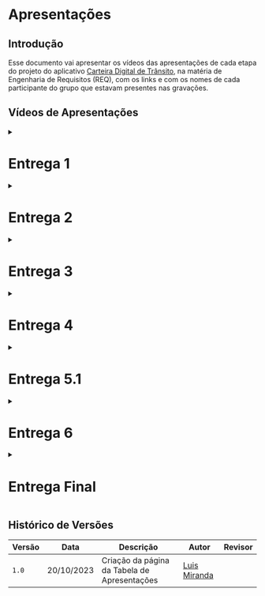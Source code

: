 # Apresentações 

## Introdução

Esse documento vai apresentar os vídeos das apresentações de cada etapa do projeto do aplicativo [Carteira Digital de Trânsito](https://github.com/Requisitos-de-Software/2023.2-Carteira_Digital_de_Transito/blob/main/README.md), na matéria de Engenharia de Requisitos (REQ), com os links e com os nomes de cada participante do grupo que estavam presentes nas gravações.

## Vídeos de Apresentações

<details>

<summary>
<h1>Entrega 1</h1>
</summary>

O vídeo no qual contém a apresentação de três participantes que foram gravados dentro do prazo de entrega não foram colocados quando foi enviado ao aprender 1 por quem enviou o arquivo, abaixo segue os vídeos com as respectivas datas da gravação ( estão no vídeo ) 

<p style="text-align: center"><a href="https://www.youtube.com/watch?v=e7p8hn9R-GQ" target="blanket">Vídeo apresentação 1 sem 3 participantes</a></p>

<p style="text-align: center"><a href="https://youtu.be/Vs6mQh16G1A" target="blanket">Vídeo apresentação 1 dos 3 participantes</a></p>

<p style="text-align: center"><iframe width="560" height="315" src="https://www.youtube.com/embed/e7p8hn9R-GQ?si=l3UxJROddI4ttsoe" title="Apresentação 20/09/2023" frameborder="0" allow="accelerometer; autoplay; clipboard-write; encrypted-media; gyroscope; picture-in-picture; web-share" allowfullscreen></iframe></p>

<p style="text-align: center"><iframe width="560" height="315" src="https://youtu.be/Vs6mQh16G1A" title="Apresentação 20/09/2023" frameborder="0" allow="accelerometer; autoplay; clipboard-write; encrypted-media; gyroscope; picture-in-picture; web-share" allowfullscreen></iframe></p>


Fonte: [Luis Miranda](https://github.com/LuisMiranda10.png)

### Participantes da Entrega 1

Abaixo, é mostrado na tabela 1 os partipantes que estiverem presente na gravação da entrega 1

**Tabela 1**: participantes - entrega 1

|   Participantes                                                 |
------------------------------------------------------------------|
[Altino Arthur](https://github.com/arthurrochamoreira.png) |
[Breno](https://github.com/brenob6.png) |
[Limirio Guimarães](https://github.com/LimirioGuimaraes.png) |
[Luis Miranda](https://github.com/LuisMiranda10.png)|
[Mayara Alves](https://github.com/Mayara-tech)|
[Milena Baruc](https://github.com/MilenaBaruc.png)|
[Vinicius Mendes](https://github.com/yabamiah.png)|

 Fonte: [Luis Miranda](https://github.com/LuisMiranda10.png)
</details>

<details>

<summary>
<h1>Entrega 2</h1>
</summary>

<p style="text-align: center"><a href="https://www.youtube.com/watch?v=i3t4XcQb4po" target="blanket">Vídeo apresentação 2</a></p>

<p style="text-align: center"><iframe width="560" height="315" src="https://www.youtube.com/watch?v=i3t4XcQb4po" title="YouTube video player" frameborder="0" allow="accelerometer; autoplay; clipboard-write; encrypted-media; gyroscope; picture-in-picture; web-share" allowfullscreen></iframe></p>

Fonte: [Luis Miranda](https://github.com/LuisMiranda10.png)

### Participantes da Entrega 2

Abaixo, é mostrado na tabela 2 os partipantes que estiverem presente na gravação da entrega 2

**Tabela 2**: participantes - entrega 2

|   Participantes                                                 |
------------------------------------------------------------------|
[Altino Arthur](https://github.com/arthurrochamoreira.png) |
[Breno](https://github.com/brenob6.png) |
[Limirio Guimarães](https://github.com/LimirioGuimaraes.png) |
[Luis Miranda](https://github.com/LuisMiranda10.png)|
[Mayara Alves](https://github.com/Mayara-tech)|
[Milena Baruc](https://github.com/MilenaBaruc.png)|
[Vinicius Mendes](https://github.com/yabamiah.png)|

 Fonte: [Luis Miranda](https://github.com/LuisMiranda10.png)
</details>

<details>

<summary>
<h1>Entrega 3</h1>
</summary>

<p style="text-align: center"><a href="https://youtu.be/z4zOVNcRbrI" target="blanket">Vídeo apresentação 3</a></p>

<p style="text-align: center"><iframe width="560" height="315" src="https://www.youtube.com/watch?v=z4zOVNcRbrI" title="YouTube video player" frameborder="0" allow="accelerometer; autoplay; clipboard-write; encrypted-media; gyroscope; picture-in-picture; web-share" allowfullscreen></iframe></p>

Fonte: [Luis Miranda](https://github.com/LuisMiranda10.png)

### Participantes da Entrega 3

Abaixo, é mostrado na tabela 3 os partipantes que estiverem presente na gravação da entrega 3

**Tabela 3**: participantes - entrega 3

|   Participantes                                                 |
------------------------------------------------------------------|
[Breno](https://github.com/brenob6.png) |
[Limirio Guimarães](https://github.com/LimirioGuimaraes.png) |
[Luis Miranda](https://github.com/LuisMiranda10.png)|
[Mayara Alves](https://github.com/Mayara-tech)|
[Vinicius Mendes](https://github.com/yabamiah.png)|

 Fonte: [Luis Miranda](https://github.com/LuisMiranda10.png)
</details>

<details>

<summary>
<h1>Entrega 4</h1>
</summary>

<p style="text-align: center"><a href="https://www.youtube.com/watch?v=WuT8tFjIoF4" target="blanket">Vídeo apresentação 4</a></p>

<p style="text-align: center"><iframe width="560" height="315" src="https://www.youtube.com/watch?v=WuT8tFjIoF4" title="YouTube video player" frameborder="0" allow="accelerometer; autoplay; clipboard-write; encrypted-media; gyroscope; picture-in-picture; web-share" allowfullscreen></iframe></p>

Fonte: [Luis Miranda](https://github.com/LuisMiranda10.png)

### Participantes da Entrega 4

Abaixo, é mostrado na tabela 4 os partipantes que estiverem presente na gravação da entrega 4

**Tabela 4**: participantes - entrega 4

|   Participantes                                                 |
------------------------------------------------------------------|
[Altino Arthur](https://github.com/arthurrochamoreira.png) |
[Limirio Guimarães](https://github.com/LimirioGuimaraes.png) |
[Mayara Alves](https://github.com/Mayara-tech)|
[Milena Baruc](https://github.com/MilenaBaruc.png)|

 Fonte: [Luis Miranda](https://github.com/LuisMiranda10.png)
</details>

<details>

<summary>
<h1>Entrega 5.1</h1>
</summary>

Foi enviado mais de um vídeo devido a limitação de duração de vídeo de forma gratuita no
software de juntar os vídeos.

<p style="text-align: center"><a href="https://www.youtube.com/watch?v=0bKSgrpBxd0" target="blanket">Primeiro vídeo mandado da apresentação 5.1</a></p>

<p style="text-align: center"><a href="https://www.youtube.com/watch?v=xCbEpVqfQeY" target="blanket">Segundo vídeo mandado da apresentação 5.1</a></p>

<p style="text-align: center"><iframe width="560" height="315" src="https://www.youtube.com/watch?v=0bKSgrpBxd0" title="YouTube video player" frameborder="0" allow="accelerometer; autoplay; clipboard-write; encrypted-media; gyroscope; picture-in-picture; web-share" allowfullscreen></iframe></p>

<p style="text-align: center"><iframe width="560" height="315" src="https://www.youtube.com/watch?v=xCbEpVqfQeY" title="YouTube video player" frameborder="0" allow="accelerometer; autoplay; clipboard-write; encrypted-media; gyroscope; picture-in-picture; web-share" allowfullscreen></iframe></p>

Fonte: [Luis Miranda](https://github.com/LuisMiranda10.png)

### Participantes da Entrega 5

Abaixo, é mostrado na tabela 5 os partipantes que estiverem presente na gravação da entrega 5

**Tabela 5**: participantes - entrega 5

|   Participantes                                                 |
------------------------------------------------------------------|
[Altino Arthur](https://github.com/arthurrochamoreira.png) |
[Breno](https://github.com/brenob6.png) |
[Limirio Guimarães](https://github.com/LimirioGuimaraes.png) |
[Luis Miranda](https://github.com/LuisMiranda10.png)|
[Mayara Alves](https://github.com/Mayara-tech)|
[Milena Baruc](https://github.com/MilenaBaruc.png)|
[Vinicius Mendes](https://github.com/yabamiah.png)|

 Fonte: [Luis Miranda](https://github.com/LuisMiranda10.png)
</details>

<details>

<summary>
<h1>Entrega 6</h1>
</summary>

<p style="text-align: center"><a href="https://www.youtube.com/watch?v=DX0iffMFvxw" target="blanket">Vídeo apresentação 6</a></p>

<p style="text-align: center"><iframe width="560" height="315" src="https://www.youtube.com/watch?v=DX0iffMFvxw" title="YouTube video player" frameborder="0" allow="accelerometer; autoplay; clipboard-write; encrypted-media; gyroscope; picture-in-picture; web-share" allowfullscreen></iframe></p>

Fonte: [Luis Miranda](https://github.com/LuisMiranda10.png)

### Participantes da Entrega 6

Abaixo, é mostrado na tabela 6 os partipantes que estiverem presente na gravação da entrega 6

**Tabela 6**: participantes - entrega 6

|   Participantes                                                 |
------------------------------------------------------------------|
[Limirio Guimarães](https://github.com/LimirioGuimaraes.png) |
[Luis Miranda](https://github.com/LuisMiranda10.png)|
[Mayara Alves](https://github.com/Mayara-tech)|
[Milena Baruc](https://github.com/MilenaBaruc.png)|
[Vinicius Mendes](https://github.com/yabamiah.png)|

 Fonte: [Luis Miranda](https://github.com/LuisMiranda10.png)
</details>

<details>

<summary>
<h1>Entrega Final</h1>
</summary>

<p style="text-align: center"><a href="" target="blanket">Vídeo apresentação final</a></p>

<p style="text-align: center"><iframe width="560" height="315" src="" title="YouTube video player" frameborder="0" allow="accelerometer; autoplay; clipboard-write; encrypted-media; gyroscope; picture-in-picture; web-share" allowfullscreen></iframe></p>

Fonte: [Luis Miranda](https://github.com/LuisMiranda10.png)

### Participantes da Entrega final

Abaixo, é mostrado na tabela 7 os partipantes que estiverem presente na gravação da entrega final

**Tabela 7**: participantes - entrega final

|   Participantes                                                 |
------------------------------------------------------------------|
[Limirio Guimarães](https://github.com/LimirioGuimaraes.png) |
[Luis Miranda](https://github.com/LuisMiranda10.png)|
[Mayara Alves](https://github.com/Mayara-tech)|
[Milena Baruc](https://github.com/MilenaBaruc.png)|
[Vinicius Mendes](https://github.com/yabamiah.png)|

 Fonte: [Luis Miranda](https://github.com/LuisMiranda10.png)
</details>

## Histórico de Versões

| **Versão** | **Data** | **Descrição** | **Autor** | **Revisor** |
|--------|------|------------|--------|--------|
|`1.0` | 20/10/2023 | Criação da página da Tabela de Apresentações| [Luis Miranda](https://github.com/LuisMiranda10) | |








